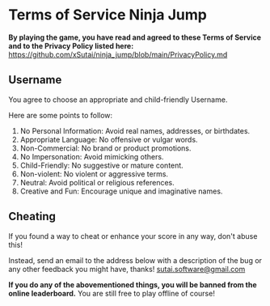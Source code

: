 # Terms of Service Ninja Jump

**By playing the game, you have read and agreed to these Terms of Service and to the Privacy Policy listed here:** https://github.com/xSutai/ninja_jump/blob/main/PrivacyPolicy.md

## Username
You agree to choose an appropriate and child-friendly Username.

Here are some points to follow:
1. No Personal Information: Avoid real names, addresses, or birthdates.
2. Appropriate Language: No offensive or vulgar words.
3. Non-Commercial: No brand or product promotions.
4. No Impersonation: Avoid mimicking others.
5. Child-Friendly: No suggestive or mature content.
6. Non-violent: No violent or aggressive terms.
7. Neutral: Avoid political or religious references.
8. Creative and Fun: Encourage unique and imaginative names.

## Cheating
If you found a way to cheat or enhance your score in any way, don't abuse this!

Instead, send an email to the address below with a description of the bug or any other feedback you might have, thanks!
sutai.software@gmail.com


**If you do any of the abovementioned things, you will be banned from the online leaderboard.**
You are still free to play offline of course!
